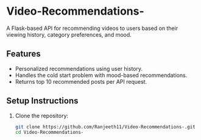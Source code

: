 # Video-Recommendations-

A Flask-based API for recommending videos to users based on their viewing history, category preferences, and mood.

## Features
- Personalized recommendations using user history.
- Handles the cold start problem with mood-based recommendations.
- Returns top 10 recommended posts per API request.

## Setup Instructions
1. Clone the repository:
   ```bash
   git clone https://github.com/Ranjeeth11/Video-Recommendations-.git
   cd Video-Recommendations-

